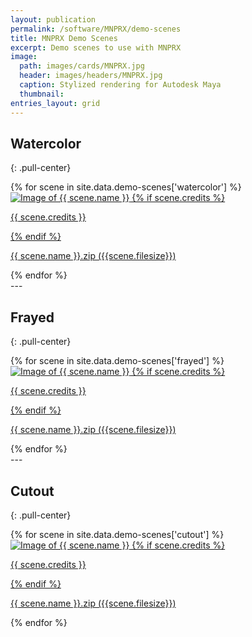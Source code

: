 ```yaml
---
layout: publication
permalink: /software/MNPRX/demo-scenes
title: MNPRX Demo Scenes
excerpt: Demo scenes to use with MNPRX
image:
  path: images/cards/MNPRX.jpg
  header: images/headers/MNPRX.jpg
  caption: Stylized rendering for Autodesk Maya
  thumbnail:
entries_layout: grid
---
```


## Watercolor
{: .pull-center}

<div class="demo-img">
  {% for scene in site.data.demo-scenes['watercolor'] %}
    <a href="https://github.com/artineering-io/mnprx-demo-scenes/releases/download{{ scene.download }}" target="_blank">
      <div>
        <img src="/images/MNPRX/demo-scenes/{{scene.picture}}" alt="Image of {{ scene.name }}">
        {% if scene.credits %}
        <p class="img-author"><span>{{ scene.credits }}</span></p>
        {% endif %}
      </div>
       <p><i class="fa fa-download" aria-hidden="true"></i> {{ scene.name }}.zip ({{scene.filesize}})</p>
    </a>
  {% endfor %}
</div>
--- 

## Frayed
{: .pull-center}

<div class="entries-{{ page.entries_layout | default: 'list' }} demo-img">
  {% for scene in site.data.demo-scenes['frayed'] %}
    <a href="https://github.com/artineering-io/mnprx-demo-scenes/releases/download{{ scene.download }}" target="_blank">
      <div>
        <img src="/images/MNPRX/demo-scenes/{{scene.picture}}" alt="Image of {{ scene.name }}">
        {% if scene.credits %}
        <p class="img-author"><span>{{ scene.credits }}</span></p>
        {% endif %}
      </div>
      <p><i class="fa fa-download" aria-hidden="true"></i> {{ scene.name }}.zip ({{scene.filesize}})</p>
    </a>
  {% endfor %}
</div>
--- 

## Cutout
{: .pull-center}

<div class="entries-{{ page.entries_layout | default: 'list' }} demo-img">
  {% for scene in site.data.demo-scenes['cutout'] %}
    <a href="https://github.com/artineering-io/mnprx-demo-scenes/releases/download{{ scene.download }}" target="_blank">
      <div>
        <img src="/images/MNPRX/demo-scenes/{{scene.picture}}" alt="Image of {{ scene.name }}">
        {% if scene.credits %}
        <p class="img-author"><span>{{ scene.credits }}</span></p>
        {% endif %}
      </div>
      <p><i class="fa fa-download" aria-hidden="true"></i> {{ scene.name }}.zip ({{scene.filesize}})</p>
    </a>
  {% endfor %}
</div>